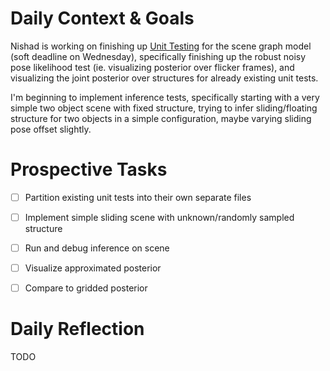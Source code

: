 # Daily Context & Goals

Nishad is working on finishing up [Unit Testing](GenSceneDerenderUnitTesting.md) for the scene graph model
(soft deadline on Wednesday), specifically finishing up the robust noisy
pose likelihood test (ie. visualizing posterior over flicker frames), and
visualizing the joint posterior over structures for already existing unit
tests.

I'm beginning to implement inference tests, specifically starting with a very
simple two object scene with fixed structure, trying to infer sliding/floating
structure for two objects in a simple configuration, maybe varying sliding pose
offset slightly.


# Prospective Tasks

* [ ] Partition existing unit tests into their own separate files
* [ ] Implement simple sliding scene with unknown/randomly sampled structure
* [ ] Run and debug inference on scene
* [ ] Visualize approximated posterior
* [ ] Compare to gridded posterior


# Daily Reflection

TODO

